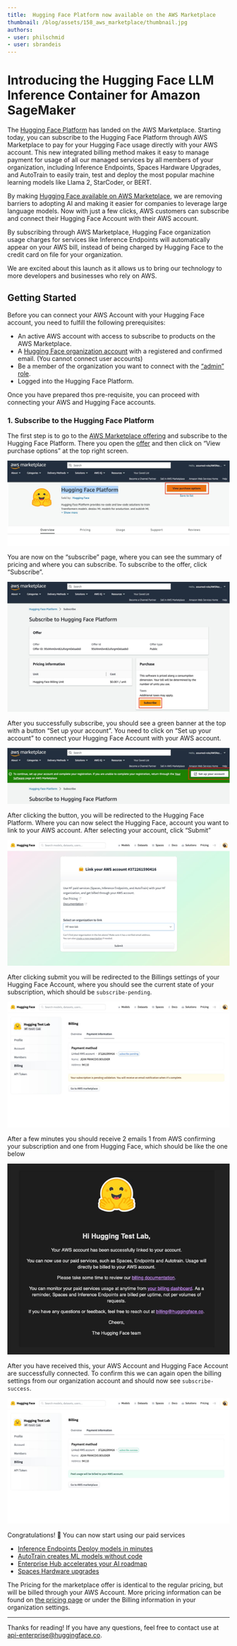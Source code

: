 ```yaml
---
title:  Hugging Face Platform now available on the AWS Marketplace
thumbnail: /blog/assets/158_aws_marketplace/thumbnail.jpg
authors:
- user: philschmid
- user: sbrandeis
---
```


# Introducing the Hugging Face LLM Inference Container for Amazon SageMaker

<!-- {blog_metadata} -->
<!-- {authors} -->

The [Hugging Face Platform](https://aws.amazon.com/marketplace/pp/prodview-n6vsyhdjkfng2) has landed on the AWS Marketplace. Starting today, you can subscribe to the Hugging Face Platform through AWS Marketplace to pay for your Hugging Face usage directly with your AWS account. This new integrated billing method makes it easy to manage payment for usage of all our managed services by all members of your organization, including Inference Endpoints, Spaces Hardware Upgrades, and AutoTrain to easily train, test and deploy the most popular machine learning models like Llama 2, StarCoder, or BERT.

By making [Hugging Face available on AWS Marketplace](https://aws.amazon.com/marketplace/pp/prodview-n6vsyhdjkfng2), we are removing barriers to adopting AI and making it easier for companies to leverage large language models. Now with just a few clicks, AWS customers can subscribe and connect their Hugging Face Account with their AWS account. 

By subscribing through AWS Marketplace, Hugging Face organization usage charges for services like Inference Endpoints will automatically appear on your AWS bill, instead of being charged by Hugging Face to the credit card on file for your organization.

We are excited about this launch as it allows us to bring our technology to more developers and businesses who rely on AWS. 

## Getting Started

Before you can connect your AWS Account with your Hugging Face account, you need to fulfill the following prerequisites: 

- An active AWS account with access to subscribe to products on the AWS Marketplace.
- A [Hugging Face organization account](https://huggingface.co/organizations/new) with a registered and confirmed email. (You cannot connect user accounts)
- Be a member of the organization you want to connect with the [“admin” role](https://huggingface.co/docs/hub/organizations-security).
- Logged into the Hugging Face Platform.

Once you have prepared thos pre-requisite, you can proceed with connecting your AWS and Hugging Face accounts.
### 1. Subscribe to the Hugging Face Platform

The first step is to go to the [AWS Marketplace offering](https://aws.amazon.com/marketplace/pp/prodview-n6vsyhdjkfng2) and subscribe to the Hugging Face Platform. There you open the [offer](https://aws.amazon.com/marketplace/pp/prodview-n6vsyhdjkfng2) and then click on “View purchase options” at the top right screen. 

![Marketplace Offer](assets/158_aws_marketplace/01_offering.jpg "Marketplace Offer")

You are now on the “subscribe” page, where you can see the summary of pricing and where you can subscribe. To subscribe to the offer, click “Subscribe”. 

![Marketplace Subscribe](assets/158_aws_marketplace/02_subscribe.jpg "Marketplace Subscribe")

After you successfully subscribe, you should see a green banner at the top with a button “Set up your account”. You need to click on “Set up your account” to connect your Hugging Face Account with your AWS account.  

![Marketplace Redirect](assets/158_aws_marketplace/03_redirect.jpg "Marketplace Redirect")

After clicking the button, you will be redirected to the Hugging Face Platform. Where you can now select the Hugging Face, account you want to link to your AWS account. After selecting your account, click “Submit” 

![Connect Account](assets/158_aws_marketplace/04_connect.jpg "Connect Account")

After clicking submit you will be redirected to the Billings settings of your Hugging Face Account, where you should see the current state of your subscription, which should be `subscribe-pending`.

![Subscription Pending](assets/158_aws_marketplace/05_pending.jpg "Subscription Pending")

After a few minutes you should receive 2 emails 1 from AWS confirming your subscription and one from Hugging Face, which should be like the one below

![Email confirmation](assets/158_aws_marketplace/07_email.jpg "Email confirmation")

After you have received this, your AWS Account and Hugging Face Account are successfully connected. To confirm this we can again open the billing settings from our organization account and should now see `subscribe-success`.

![Subscription Confirmed](assets/158_aws_marketplace/06_success.jpg "Subscription Confirmed")

Congratulations! 🥳 You can now start using our paid services 

- [Inference Endpoints Deploy models in minutes](https://ui.endpoints.huggingface.co/)
- [AutoTrain creates ML models without code](https://huggingface.co/autotrain)
- [Enterprise Hub accelerates your AI roadmap](https://huggingface.co/enterprise)
- [Spaces Hardware upgrades](https://huggingface.co/docs/hub/spaces-gpus)

The Pricing for the marketplace offer is identical to the regular pricing, but will be billed through your AWS Account. More pricing information can be found on [the pricing page](https://huggingface.co/pricing) or under the Billing information in your organization settings.

---

Thanks for reading! If you have any questions, feel free to contact use at [api-enterprise@huggingface.co](mailto:api-enterprise@huggingface.co).
